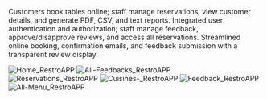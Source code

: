 Customers book tables online; staff manage reservations, view
customer details, and generate PDF, CSV, and text reports. Integrated user authentication and authorization; staff manage
feedback, approve/disapprove reviews, and access all reservations. Streamlined online booking, confirmation emails, and
feedback submission with a transparent review display.

![Home_RestroAPP](https://github.com/roshni-04/restro/assets/113779963/db5822d7-348f-4b59-93b5-b6a4c9bcd235)
![All-Feedbacks_RestroAPP](https://github.com/roshni-04/restro/assets/113779963/3ba94d21-8794-4539-89b1-5087d492dc9d)
![Reservations_RestroAPP](https://github.com/roshni-04/restro/assets/113779963/ce5ffb33-84f0-4aa0-9eba-d1025cebd24c)
![Cuisines-_RestroAPP](https://github.com/roshni-04/restro/assets/113779963/2d12700e-c3e3-4bc5-b674-7a966b158647)
![Feedback_RestroAPP](https://github.com/roshni-04/restro/assets/113779963/90d697df-e3c3-4fcf-bd30-1b79266a2c0f)
![All-Menu_RestroAPP](https://github.com/roshni-04/restro/assets/113779963/c4b58060-95b9-4a92-9967-bab49baced6d)

